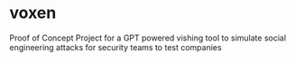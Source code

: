 # voxen
Proof of Concept Project for a GPT powered vishing tool to simulate social engineering attacks for security teams to test companies 
